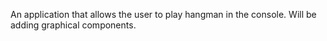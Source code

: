 An application that allows the user to play hangman in the console.
Will be adding graphical components.